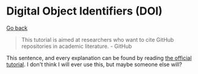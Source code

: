 # Digital Object Identifiers (DOI)

[Go back](..)

> This tutorial is aimed at researchers who want to cite GitHub repositories in academic literature. - GitHub

This sentence, and every explanation can be found by reading [the official tutorial](https://guides.github.com/activities/citable-code/). I don't think I will ever use this, but maybe someone else will?